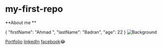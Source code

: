 # my-first-repo

**About me **

{
  "firstName": "Ahmad ",
  "lastName": "Badran",
  "age": 22
}
![Background](https://user-images.githubusercontent.com/84791995/221218486-f056b8a5-d5d1-43df-a7db-7e646f9dc6fa.png)


[Portfolio](https://Ahmadbadran.info)
[linkedIn](https://www.linkedin.com/in/ahmad-badran-19b27520a/)
[facebook](https://www.facebook.com/profile.php?id=100004034184498):joy:




